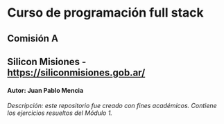 # Curso de programación full stack
## Comisión A
## Silicon Misiones - https://siliconmisiones.gob.ar/
#### Autor: Juan Pablo Mencia 
*Descripción: este repositorio fue creado con fines académicos. Contiene los ejercicios
resueltos del Módulo 1.*
